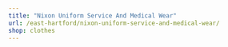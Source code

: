 ```yaml
---
title: "Nixon Uniform Service And Medical Wear"
url: /east-hartford/nixon-uniform-service-and-medical-wear/
shop: clothes
---
```

